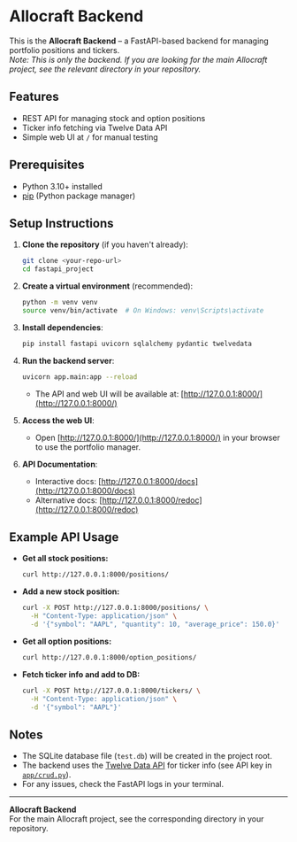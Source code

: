 # Allocraft Backend

This is the **Allocraft Backend** – a FastAPI-based backend for managing portfolio positions and tickers.  
_Note: This is only the backend. If you are looking for the main Allocraft project, see the relevant directory in your repository._

## Features

- REST API for managing stock and option positions
- Ticker info fetching via Twelve Data API
- Simple web UI at `/` for manual testing

## Prerequisites

- Python 3.10+ installed
- [pip](https://pip.pypa.io/en/stable/installation/) (Python package manager)

## Setup Instructions

1. **Clone the repository** (if you haven't already):

    ```sh
    git clone <your-repo-url>
    cd fastapi_project
    ```

2. **Create a virtual environment** (recommended):

    ```sh
    python -m venv venv
    source venv/bin/activate  # On Windows: venv\Scripts\activate
    ```

3. **Install dependencies**:

    ```sh
    pip install fastapi uvicorn sqlalchemy pydantic twelvedata
    ```

4. **Run the backend server**:

    ```sh
    uvicorn app.main:app --reload
    ```

    - The API and web UI will be available at: [http://127.0.0.1:8000/](http://127.0.0.1:8000/)

5. **Access the web UI**:

    - Open [http://127.0.0.1:8000/](http://127.0.0.1:8000/) in your browser to use the portfolio manager.

6. **API Documentation**:

    - Interactive docs: [http://127.0.0.1:8000/docs](http://127.0.0.1:8000/docs)
    - Alternative docs: [http://127.0.0.1:8000/redoc](http://127.0.0.1:8000/redoc)

## Example API Usage

- **Get all stock positions:**

    ```sh
    curl http://127.0.0.1:8000/positions/
    ```

- **Add a new stock position:**

    ```sh
    curl -X POST http://127.0.0.1:8000/positions/ \
      -H "Content-Type: application/json" \
      -d '{"symbol": "AAPL", "quantity": 10, "average_price": 150.0}'
    ```

- **Get all option positions:**

    ```sh
    curl http://127.0.0.1:8000/option_positions/
    ```

- **Fetch ticker info and add to DB:**

    ```sh
    curl -X POST http://127.0.0.1:8000/tickers/ \
      -H "Content-Type: application/json" \
      -d '{"symbol": "AAPL"}'
    ```

## Notes

- The SQLite database file (`test.db`) will be created in the project root.
- The backend uses the [Twelve Data API](https://twelvedata.com/) for ticker info (see API key in [`app/crud.py`](app/crud.py)).
- For any issues, check the FastAPI logs in your terminal.

---

**Allocraft Backend**  
For the main Allocraft project, see the corresponding directory in your repository.